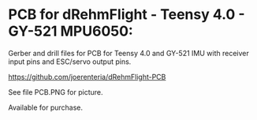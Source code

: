 # PCB for dRehmFlight - Teensy 4.0 - GY-521 MPU6050:
Gerber and drill files for PCB for Teensy 4.0 and GY-521 IMU with receiver input pins and ESC/servo output pins.

https://github.com/joerenteria/dRehmFlight-PCB

See file PCB.PNG for picture.

Available for purchase.
